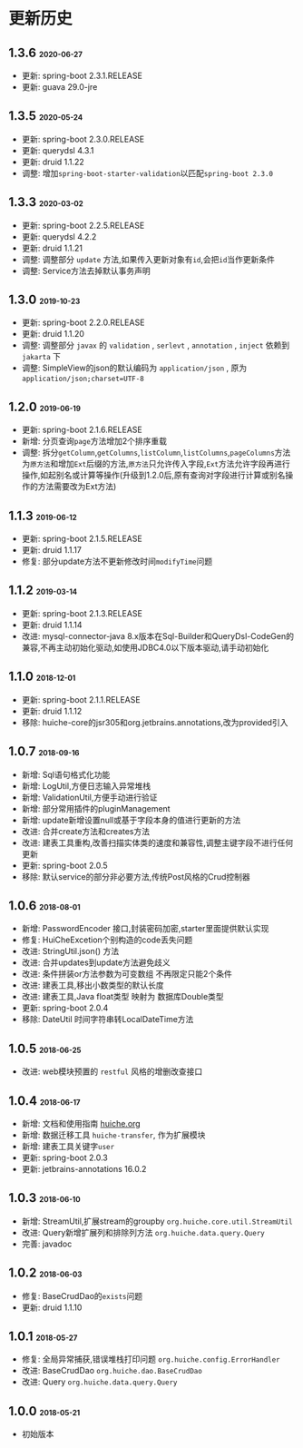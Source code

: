 # 更新历史
## 1.3.6 <span style="font-size:0.6em;">2020-06-27</span>
- 更新: spring-boot 2.3.1.RELEASE
- 更新: guava 29.0-jre
## 1.3.5 <span style="font-size:0.6em;">2020-05-24</span>
- 更新: spring-boot 2.3.0.RELEASE
- 更新: querydsl 4.3.1
- 更新: druid 1.1.22
- 调整: 增加`spring-boot-starter-validation`以匹配`spring-boot 2.3.0`
## 1.3.3 <span style="font-size:0.6em;">2020-03-02</span>
- 更新: spring-boot 2.2.5.RELEASE
- 更新: querydsl 4.2.2
- 更新: druid 1.1.21
- 调整: 调整部分 `update` 方法,如果传入更新对象有`id`,会把`id`当作更新条件
- 调整: Service方法去掉默认事务声明
## 1.3.0 <span style="font-size:0.6em;">2019-10-23</span>
- 更新: spring-boot 2.2.0.RELEASE
- 更新: druid 1.1.20
- 调整: 调整部分 `javax` 的 `validation` , `serlevt` , `annotation` , `inject` 依赖到 `jakarta` 下
- 调整: SimpleView的json的默认编码为 `application/json` , 原为 `application/json;charset=UTF-8` 
## 1.2.0 <span style="font-size:0.6em;">2019-06-19</span>
- 更新: spring-boot 2.1.6.RELEASE
- 新增: 分页查询`page`方法增加2个排序重载
- 调整: 拆分`getColumn`,`getColumns`,`listColumn`,`listColumns`,`pageColumns`方法为`原方法`和增加`Ext`后缀的方法,`原方法`只允许传入字段,`Ext`方法允许字段再进行操作,如起别名或计算等操作(升级到1.2.0后,原有查询对字段进行计算或别名操作的方法需要改为Ext方法)
## 1.1.3 <span style="font-size:0.6em;">2019-06-12</span>
- 更新: spring-boot 2.1.5.RELEASE
- 更新: druid 1.1.17
- 修复: 部分update方法不更新修改时间`modifyTime`问题
## 1.1.2 <span style="font-size:0.6em;">2019-03-14</span>
- 更新: spring-boot 2.1.3.RELEASE
- 更新: druid 1.1.14
- 改进: mysql-connector-java 8.x版本在Sql-Builder和QueryDsl-CodeGen的兼容,不再主动初始化驱动,如使用JDBC4.0以下版本驱动,请手动初始化
## 1.1.0 <span style="font-size:0.6em;">2018-12-01</span>
- 更新: spring-boot 2.1.1.RELEASE
- 更新: druid 1.1.12
- 移除: huiche-core的jsr305和org.jetbrains.annotations,改为provided引入
## 1.0.7 <span style="font-size:0.6em;">2018-09-16</span>
- 新增: Sql语句格式化功能
- 新增: LogUtil,方便日志输入异常堆栈
- 新增: ValidationUtil,方便手动进行验证
- 新增: 部分常用插件的pluginManagement
- 新增: update新增设置null或基于字段本身的值进行更新的方法
- 改进: 合并create方法和creates方法
- 改进: 建表工具重构,改善扫描实体类的速度和兼容性,调整主键字段不进行任何更新
- 更新: spring-boot 2.0.5
- 移除: 默认service的部分非必要方法,传统Post风格的Crud控制器
## 1.0.6 <span style="font-size:0.6em;">2018-08-01</span>
- 新增: PasswordEncoder 接口,封装密码加密,starter里面提供默认实现
- 修复: HuiCheExcetion个别构造的code丢失问题
- 改进: StringUtil.json() 方法
- 改进: 合并updates到update方法避免歧义
- 改进: 条件拼装or方法参数为可变数组 不再限定只能2个条件
- 改进: 建表工具,移出小数类型的默认长度
- 改进: 建表工具,Java float类型 映射为 数据库Double类型
- 更新: spring-boot 2.0.4
- 移除: DateUtil 时间字符串转LocalDateTime方法
## 1.0.5 <span style="font-size:0.6em;">2018-06-25</span>
- 改进: web模块预置的 `restful` 风格的增删改查接口
## 1.0.4 <span style="font-size:0.6em;">2018-06-17</span>
- 新增: 文档和使用指南 [huiche.org](http://huiche.org)
- 新增: 数据迁移工具 `huiche-transfer`, 作为扩展模块
- 新增: 建表工具关键字`user`
- 更新: spring-boot 2.0.3
- 更新: jetbrains-annotations 16.0.2
## 1.0.3 <span style="font-size:0.6em;">2018-06-10</span>
- 新增: StreamUtil,扩展stream的groupby `org.huiche.core.util.StreamUtil`
- 改进: Query新增扩展列和排除列方法 `org.huiche.data.query.Query`
- 完善: javadoc
## 1.0.2 <span style="font-size:0.6em;">2018-06-03</span>
- 修复: BaseCrudDao的`exists`问题
- 更新: druid 1.1.10
## 1.0.1 <span style="font-size:0.6em;">2018-05-27</span>
- 修复: 全局异常捕获,错误堆栈打印问题 `org.huiche.config.ErrorHandler`
- 改进: BaseCrudDao `org.huiche.dao.BaseCrudDao`
- 改进: Query `org.huiche.data.query.Query`
## 1.0.0 <span style="font-size:0.6em;">2018-05-21</span>
- 初始版本